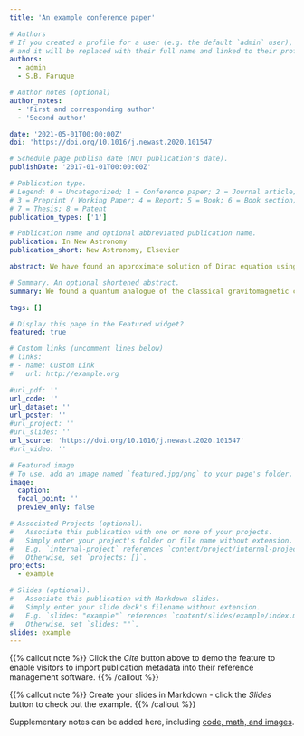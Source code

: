 ```yaml
---
title: 'An example conference paper'

# Authors
# If you created a profile for a user (e.g. the default `admin` user), write the username (folder name) here
# and it will be replaced with their full name and linked to their profile.
authors:
  - admin
  - S.B. Faruque

# Author notes (optional)
author_notes:
  - 'First and corresponding author'
  - 'Second author'

date: '2021-05-01T00:00:00Z'
doi: 'https://doi.org/10.1016/j.newast.2020.101547'

# Schedule page publish date (NOT publication's date).
publishDate: '2017-01-01T00:00:00Z'

# Publication type.
# Legend: 0 = Uncategorized; 1 = Conference paper; 2 = Journal article;
# 3 = Preprint / Working Paper; 4 = Report; 5 = Book; 6 = Book section;
# 7 = Thesis; 8 = Patent
publication_types: ['1']

# Publication name and optional abbreviated publication name.
publication: In New Astronomy
publication_short: New Astronomy, Elsevier

abstract: We have found an approximate solution of Dirac equation using Foldy-Wouthuysen-Tani Hamiltonian of a Dirac particle in the Kerr gravitational field. We have solved the equation approximately using time-independent perturbation theory for the positive energy states. We have found frequencies by which these states oscillate. Difference of the periods of any of these two states has an identical form of the classical gravitomagnetic clock effect where the terms are quantized. So that, we have found a quantum version of the gravitomagnetic clock effect of a Dirac fermion in the Kerr gravitational field.

# Summary. An optional shortened abstract.
summary: We found a quantum analogue of the classical gravitomagnetic clock effect for Dirac fermion. 

tags: []

# Display this page in the Featured widget?
featured: true

# Custom links (uncomment lines below)
# links:
# - name: Custom Link
#   url: http://example.org

#url_pdf: ''
url_code: ''
url_dataset: ''
url_poster: ''
#url_project: ''
#url_slides: ''
url_source: 'https://doi.org/10.1016/j.newast.2020.101547'
#url_video: ''

# Featured image
# To use, add an image named `featured.jpg/png` to your page's folder.
image:
  caption: 
  focal_point: ''
  preview_only: false

# Associated Projects (optional).
#   Associate this publication with one or more of your projects.
#   Simply enter your project's folder or file name without extension.
#   E.g. `internal-project` references `content/project/internal-project/index.md`.
#   Otherwise, set `projects: []`.
projects:
  - example

# Slides (optional).
#   Associate this publication with Markdown slides.
#   Simply enter your slide deck's filename without extension.
#   E.g. `slides: "example"` references `content/slides/example/index.md`.
#   Otherwise, set `slides: ""`.
slides: example
---
```


{{% callout note %}}
Click the _Cite_ button above to demo the feature to enable visitors to import publication metadata into their reference management software.
{{% /callout %}}

{{% callout note %}}
Create your slides in Markdown - click the _Slides_ button to check out the example.
{{% /callout %}}

Supplementary notes can be added here, including [code, math, and images](https://wowchemy.com/docs/writing-markdown-latex/).
